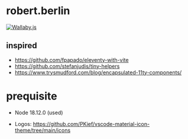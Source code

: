 # robert.berlin

[![Wallaby.js](https://img.shields.io/badge/wallaby.js-powered-blue.svg?style=flat&logo=github)](https://wallabyjs.com/oss/)

## inspired
* https://github.com/fpapado/eleventy-with-vite
* https://github.com/stefanjudis/tiny-helpers
* https://www.trysmudford.com/blog/encapsulated-11ty-components/

# prequisite
* Node 18.12.0 (used)


* Logos: https://github.com/PKief/vscode-material-icon-theme/tree/main/icons